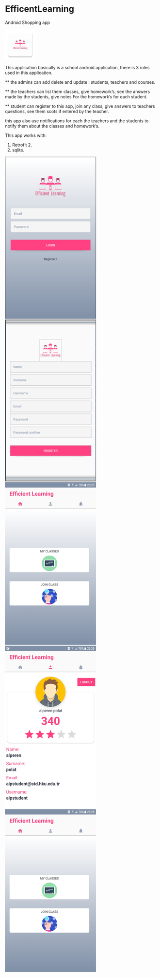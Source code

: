 # EfficentLearning
Android Shopping app

<img src="main.png" width="100" >

This application basically is a school android application, there is 3 roles used in this application.

** the admins can add delete and update : students, teachers and courses. 

** the teachers can list them classes, give homework’s, see the answers made by the students, give notes
For the homework’s for each student.

** student can register to this app, join any class, give answers to teachers questions, see them scots if entered by the teacher.

this app also use notifications for each the teachers and the students to notify them about the classes and homework’s.

This app works with:
1. Retrofit 2.
2. sqlite.


<img src="login.PNG" width="300" >
<img src="register.PNG" width="300" >
<img src="admin.jpeg" width="300" >
<img src="profile.jpeg" width="300" >
<img src="student.jpeg" width="300" >
